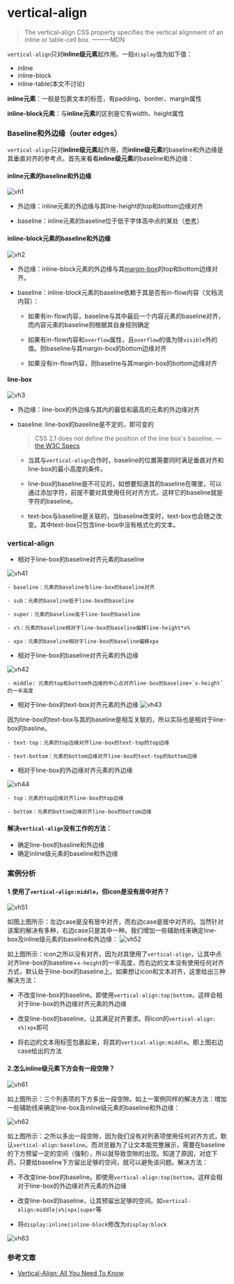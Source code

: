 # vertical-align

>The vertical-align CSS property specifies the vertical alignment of an inline or table-cell box. ———MDN

`vertical-align`只对**inline级元素**起作用。一般`display`值为如下值：

- inline
- inline-block
- inline-table(本文不讨论)

**inline元素**：一般是包裹文本的标签，有padding、border、margin属性

**inline-block元素**：与**inline元素**的区别是它有width、height属性


### Baseline和外边缘（outer edges）

`vertical-align`只对**inline级元素**起作用，而**inline级元素**的baseline和外边缘是其垂直对齐的参考点。首先来看看**inline级元素**的baseline和外边缘：

#### inline元素的baseline和外边缘

![vh1](./vh1.png)

- 外边缘：inline元素的外边缘与其line-height的top和bottom边缘对齐

- baseline：inline元素的baseline位于低于字体高中点的某处（[参考](http://www.w3.org/TR/CSS2/visudet.html#leading)）

#### inline-block元素的baseline和外边缘

![vh2](./vh2.png)

- 外边缘：inline-block元素的外边缘与其[margin-box](https://www.w3.org/TR/CSS2/box.html#x17)的top和bottom边缘对齐。

- baseline：inline-block元素的baseline依赖于其是否有in-flow内容（文档流内容）：

	- 如果有in-flow内容，baseline与其中最后一个内容元素的baseline对齐，而内容元素的baseline则根据其自身规则确定
	
	- 如果有in-flow内容和`overflow`属性，且`overflow`的值为除`visible`外的值。则baseline与其margin-box的bottom边缘对齐
	
	- 如果没有in-flow内容，则baseline与其margin-box的bottom边缘对齐

#### line-box

![vh3](./vh3.png)

- 外边缘：line-box的外边缘与其内的最低和最高的元素的外边缘对齐

- baseline: line-box的baseline是不定的，即可变的
	
	>CSS 2.1 does not define the position of the line box's baseline. — [the W3C Specs](http://www.w3.org/TR/CSS2/visudet.html#line-height)
	
    - 当其与`vertical-align`合作时，baseline的位置需要同时满足垂直对齐和line-box的最小高度的条件。
    
    - line-box的baseline是不可见的，如想要知道其的baseline在哪里，可以通过添加字符，前提不要对其使用任何对齐方式，这样它的baseline就是字符的baseline。
    
    - text-box与baseline是关联的，当baseline改变时，text-box也会随之改变。其中text-box只包含line-box中没有格式化的文本。


### vertical-align

- 相对于line-box的baseline对齐元素的baseline

![vh41](./vh41.png)
	
	- baseline：元素的baseline与line-box的baseline对齐
	
	- sub：元素的baseline低于line-box的baseline
	
	- super：元素的baseline高于line-box的baseline
	
	- x%：元素的baseline相对于line-box的baseline偏移line-height*x%
	
	- xpx：元素的baseline相对于line-box的baseline偏移xpx

- 相对于line-box的baseline对齐元素的外边缘

![vh42](./vh42.png)

	- middle: 元素的top和bottom外边缘的中心点对齐line-box的baseline+`x-height`的一半高度

- 相对于line-box的text-box对齐元素的外边缘
![vh43](./vh43.png)

因为line-box的text-box与其的baseline是相互关联的，所以实际也是相对于line-box的basline。
	
	- text-top：元素的top边缘对齐line-box的text-top的top边缘
	
	- text-bottom：元素的bottom边缘对齐line-box的text-top的bottom边缘

- 相对于line-box的外边缘对齐元素的外边缘

![vh44](./vh44.png)

	- top：元素的top边缘对齐line-box的top边缘
	
	- bottom：元素的bottom边缘对齐line-box的bottom边缘


#### 解决`vertical-align`没有工作的方法：

- 确定line-box的basline和外边缘
- 确定inline级元素的baseline和外边缘


### 案例分析

#### 1.使用了`vertical-align:middle`，但icon是没有居中对齐？

![vh51](./vh51.png)

如图上图所示：左边case是没有居中对齐，而右边case是居中对齐的。当然针对该案的解决有多种，右边case只是其中一种。我们增加一些辅助线来确定line-box及inline级元素的baseline和外边缘：
![vh52](./vh52.png)

如上图所示：icon之所以没有对齐，因为对其使用了`vertical-align`，让其中点对齐line-box的baseline+`x-height`的一半高度，而右边的文本没有使用任何对齐方式，默认处于line-box的baseline上。如果想让icon和文本对齐，这里给出三种解决方法：

- 不改变line-box的baseline。即使用`vertical-align:top|bottom`，这样会相对于line-box的外边缘对齐元素的外边缘

- 改变line-box的baseline，让其满足对齐要求。将icon的`vertical-align: x%|xpx`即可

- 将右边的文本用标签包裹起来，将其的`vertical-align:middle`。即上图右边case给出的方法

#### 2.怎么inline级元素下方会有一段空隙？

![vh61](./vh61.png)

如上图所示：三个列表项的下方多出一段空隙。如上一案例同样的解决方法：增加一些辅助线来确定line-box及inline级元素的baseline和外边缘：

![vh62](./vh62.png)

如上图所示：之所以多出一段空隙，因为我们没有对列表项使用任何对齐方式，默认`vertical-align:baseline`。而浏览器为了让文本能完整展示，需要在baseline的下方预留一定的空间（强制），所以就导致空隙的出现。知道了原因，对症下药，只要给baseline下方留出足够的空间，就可以避免该问题。解决方法：

- 不改变line-box的baseline。即使用`vertical-align:top|bottom`，这样会相对于line-box的外边缘对齐元素的外边缘

- 改变line-box的baseline，让其预留出足够的空间。如`vertical-align:middle|x%|xpx|super`等

- 将`display:inline|inline-block`修改为`display:block`

![vh63](./vh63.png)

### 参考文章
- [Vertical-Align: All You Need To Know](http://christopheraue.net/2014/03/05/vertical-align/)


